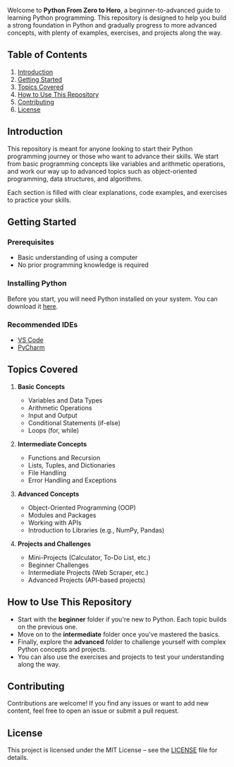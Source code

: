 Welcome to **Python From Zero to Hero**, a beginner-to-advanced guide to learning Python programming. This repository is designed to help you build a strong foundation in Python and gradually progress to more advanced concepts, with plenty of examples, exercises, and projects along the way.

## **Table of Contents**
1. [Introduction](#introduction)
2. [Getting Started](#getting-started)
3. [Topics Covered](#topics-covered)
4. [How to Use This Repository](#how-to-use-this-repository)
5. [Contributing](#contributing)
6. [License](#license)

## **Introduction**

This repository is meant for anyone looking to start their Python programming journey or those who want to advance their skills. We start from basic programming concepts like variables and arithmetic operations, and work our way up to advanced topics such as object-oriented programming, data structures, and algorithms.

Each section is filled with clear explanations, code examples, and exercises to practice your skills.

## **Getting Started**

### **Prerequisites**
- Basic understanding of using a computer
- No prior programming knowledge is required

### **Installing Python**
Before you start, you will need Python installed on your system. You can download it [here](https://www.python.org/downloads/).

### **Recommended IDEs**
- [VS Code](https://code.visualstudio.com/)
- [PyCharm](https://www.jetbrains.com/pycharm/)

## **Topics Covered**

1. **Basic Concepts**
   - Variables and Data Types
   - Arithmetic Operations
   - Input and Output
   - Conditional Statements (if-else)
   - Loops (for, while)

2. **Intermediate Concepts**
   - Functions and Recursion
   - Lists, Tuples, and Dictionaries
   - File Handling
   - Error Handling and Exceptions

3. **Advanced Concepts**
   - Object-Oriented Programming (OOP)
   - Modules and Packages
   - Working with APIs
   - Introduction to Libraries (e.g., NumPy, Pandas)

4. **Projects and Challenges**
   - Mini-Projects (Calculator, To-Do List, etc.)
   - Beginner Challenges
   - Intermediate Projects (Web Scraper, etc.)
   - Advanced Projects (API-based projects)

## **How to Use This Repository**

- Start with the **beginner** folder if you're new to Python. Each topic builds on the previous one.
- Move on to the **intermediate** folder once you've mastered the basics.
- Finally, explore the **advanced** folder to challenge yourself with complex Python concepts and projects.
- You can also use the exercises and projects to test your understanding along the way.

## **Contributing**

Contributions are welcome! If you find any issues or want to add new content, feel free to open an issue or submit a pull request.

## **License**

This project is licensed under the MIT License – see the [LICENSE](LICENSE) file for details.
